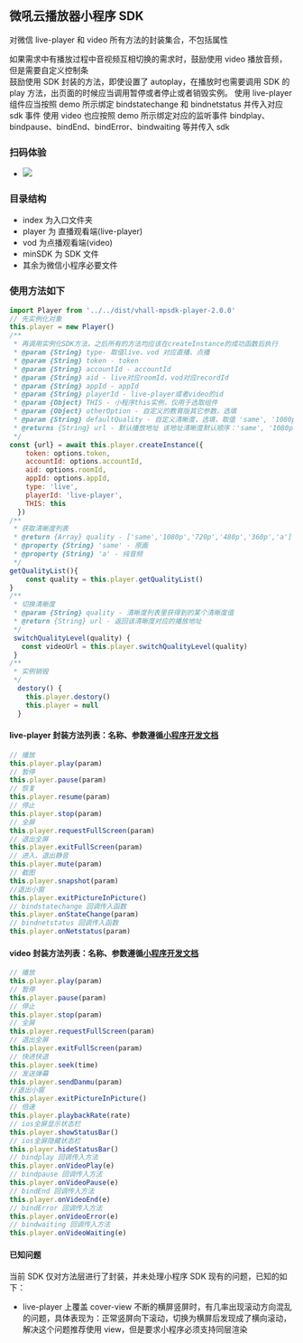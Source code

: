 ## 微吼云播放器小程序 SDK

对微信 live-player 和 video 所有方法的封装集合，不包括属性

如果需求中有播放过程中音视频互相切换的需求时，鼓励使用 video 播放音频，但是需要自定义控制条 <br />
鼓励使用 SDK 封装的方法，即使设置了 autoplay，在播放时也需要调用 SDK 的 play 方法，出页面的时候应当调用暂停或者停止或者销毁实例。
使用 live-player 组件应当按照 demo 所示绑定 bindstatechange 和 bindnetstatus 并传入对应 sdk 事件
使用 video 也应按照 demo 所示绑定对应的监听事件 bindplay、bindpause、bindEnd、bindError、bindwaiting 等并传入 sdk

### 扫码体验

- ![](https://static.vhallyun.com/doc-images/5e1d31491d604_5e1d3149.jpg)

### 目录结构

- index 为入口文件夹
- player 为 直播观看端(live-player)
- vod 为点播观看端(video)
- minSDK 为 SDK 文件
- 其余为微信小程序必要文件

### 使用方法如下

```javascript
import Player from '../../dist/vhall-mpsdk-player-2.0.0'
// 先实例化对象
this.player = new Player()
/**
 * 再调用实例化SDK方法，之后所有的方法均应该在createInstance的成功函数后执行
 * @param {String} type- 取值live、vod 对应直播、点播
 * @param {String} token - token
 * @param {String} accountId - accountId
 * @param {String} aid - live对应roomId，vod对应recordId
 * @param {String} appId - appId
 * @param {String} playerId - live-player或者video的id
 * @param {Object} THIS - 小程序this实例，仅用于选取组件
 * @param {Object} otherOption - 自定义的教育版其它参数，选填
 * @param {String} defaultQuality - 自定义清晰度，选填，取值 'same', '1080p', '720p', '480p', '360p', 'a'，传入无效值时该参数不生效
 * @returns {String} url - 默认播放地址 该地址清晰度默认顺序：'same', '1080p', '720p', '480p', '360p', 'a'
 */
const {url} = await this.player.createInstance({
    token: options.token,
    accountId: options.accountId,
    aid: options.roomId,
    appId: options.appId,
    type: 'live',
    playerId: 'live-player',
    THIS: this
  })
/**
 * 获取清晰度列表
 * @return {Array} quality - ['same','1080p','720p','480p','360p','a']
 * @property {String} 'same' - 原画
 * @property {String} 'a' - 纯音频
 */
getQualityList(){
    const quality = this.player.getQualityList()
}
/**
 * 切换清晰度
 * @param {String} quality - 清晰度列表里获得到的某个清晰度值
 * @return {String} url - 返回该清晰度对应的播放地址
 */
 switchQualityLevel(quality) {
   const videoUrl = this.player.switchQualityLevel(quality)
 }
/**
 * 实例销毁
 */
  destory() {
    this.player.destory()
    this.player = null
  }
```

#### live-player 封装方法列表：名称、参数遵循[小程序开发文档](https://developers.weixin.qq.com/miniprogram/dev/component/live-player.html)

```javascript
// 播放
this.player.play(param)
// 暂停
this.player.pause(param)
// 恢复
this.player.resume(param)
// 停止
this.player.stop(param)
// 全屏
this.player.requestFullScreen(param)
// 退出全屏
this.player.exitFullScreen(param)
// 进入、退出静音
this.player.mute(param)
// 截图
this.player.snapshot(param)
//退出小窗
this.player.exitPictureInPicture()
// bindstatechange 回调传入函数
this.player.onStateChange(param)
// bindnetstatus 回调传入函数
this.player.onNetstatus(param)
```

#### video 封装方法列表：名称、参数遵循[小程序开发文档](https://developers.weixin.qq.com/miniprogram/dev/component/live-player.html)

```javascript
// 播放
this.player.play(param)
// 暂停
this.player.pause(param)
// 停止
this.player.stop(param)
// 全屏
this.player.requestFullScreen(param)
// 退出全屏
this.player.exitFullScreen(param)
// 快进快退
this.player.seek(time)
// 发送弹幕
this.player.sendDanmu(param)
//退出小窗
this.player.exitPictureInPicture()
// 倍速
this.player.playbackRate(rate)
// ios全屏显示状态栏
this.player.showStatusBar()
// ios全屏隐藏状态栏
this.player.hideStatusBar()
// bindplay 回调传入方法
this.player.onVideoPlay(e)
// bindpause 回调传入方法
this.player.onVideoPause(e)
// bindEnd 回调传入方法
this.player.onVideoEnd(e)
// bindError 回调传入方法
this.player.onVideoError(e)
// bindwaiting 回调传入方法
this.player.onVideoWaiting(e)
```

#### 已知问题

当前 SDK 仅对方法层进行了封装，并未处理小程序 SDK 现有的问题，已知的如下：

- live-player 上覆盖 cover-view 不断的横屏竖屏时，有几率出现滚动方向混乱的问题，具体表现为：正常竖屏向下滚动，切换为横屏后发现成了横向滚动，解决这个问题推荐使用 view，但是要求小程序必须支持同层渲染

